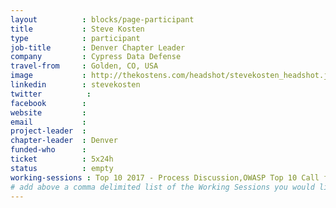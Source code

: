 ```yaml
---
layout          : blocks/page-participant
title           : Steve Kosten
type            : participant
job-title       : Denver Chapter Leader
company         : Cypress Data Defense
travel-from     : Golden, CO, USA
image           : http://thekostens.com/headshot/stevekosten_headshot.jpg
linkedin        : stevekosten
twitter          :
facebook        :
website         :
email           :
project-leader  :
chapter-leader  : Denver
funded-who      :
ticket          : 5x24h
status          : empty
working-sessions : Top 10 2017 - Process Discussion,OWASP Top 10 Call for Data and Weightings Discussion,Security Guild vs Security Champions,SAMM - Core Model Update 1 - Intro,Top 10 2017 - Validation of weightings Discussion,Top 10 2017 - write revised and new text,Securing the CI Pipeline,Security Champions,Visit Bletchley Park,CISO Round table,InfoSec Warranties and Guarantees,Securing GitHub Integrations
# add above a comma delimited list of the Working Sessions you would like to attend (use the session's title)
---
```


<!-- put more details about participant here -->
